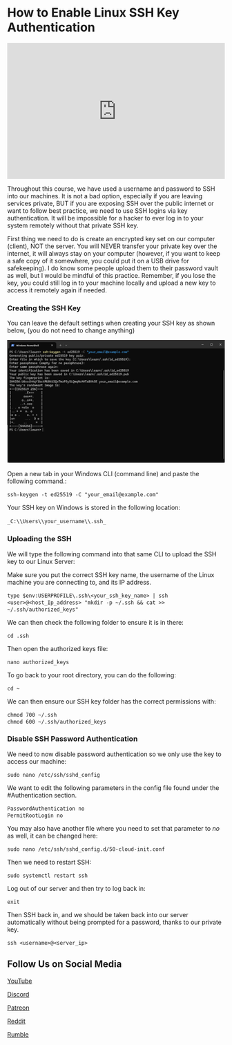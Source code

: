 # How to Enable Linux SSH Key Authentication 
<div style="display: flex; justify-content: center; align-items: center; height: 100%;">
    <iframe width="560" height="315" src="https://www.youtube.com/embed/4Ll2ONlEfcs?si=x-VAtM8gHIjOsfm-" frameborder="0" allow="accelerometer; autoplay; clipboard-write; encrypted-media; gyroscope; picture-in-picture" allowfullscreen></iframe>
</div>

Throughout this course, we have used a username and password to SSH into our machines. It is not a bad option, especially if you are leaving services private, BUT if you are exposing SSH over the public internet or want to follow best practice, we need to use SSH logins via key authentication. It will be impossible for a hacker to ever log in to your system remotely without that private SSH key.

First thing we need to do is create an encrypted key set on our computer (client), NOT the server. You will NEVER transfer your private key over the internet, it will always stay on your computer (however, if you want to keep a safe copy of it somewhere, you could put it on a USB drive for safekeeping). I do know some people upload them to their password vault as well, but I would be mindful of this practice. Remember, if you lose the key, you could still log in to your machine locally and upload a new key to access it remotely again if needed.

### Creating the SSH Key

You can leave the default settings when creating your SSH key as shown below, (you do not need to change anything)

<a href="/images/EP34_SSHKeyAuthentication/ssh key example.png" class="image-expand">
    <img src="/images/EP34_SSHKeyAuthentication/ssh key example.png" alt="Description of your image">
</a>

Open a new tab in your Windows CLI (command line) and paste the following command.:


```
ssh-keygen -t ed25519 -C "your_email@example.com"
```

Your SSH key on Windows is stored in the following location:

`
_C:\\Users\\your_username\\.ssh_
`
### Uploading the SSH

We will type the following command into that same CLI to upload the SSH key to our Linux Server:

Make sure you put the correct SSH key name, the username of the Linux machine you are connecting to, and its IP address.

```
type $env:USERPROFILE\.ssh\<your_ssh_key_name> | ssh <user>@<host_Ip_address> "mkdir -p ~/.ssh && cat >> ~/.ssh/authorized_keys"
```

We can then check the following folder to ensure it is in there:

```
cd .ssh
```

Then open the authorized keys file:

```
nano authorized_keys
```

To go back to your root directory, you can do the following:

```
cd ~
```

We can then ensure our SSH key folder has the correct permissions with:

```
chmod 700 ~/.ssh
chmod 600 ~/.ssh/authorized_keys
```

### Disable SSH Password Authentication

We need to now disable password authentication so we only use the key to access our machine:

```
sudo nano /etc/ssh/sshd_config
```

We want to edit the following parameters in the config file found under the #Authentication section.

```
PasswordAuthentication no
PermitRootLogin no
```

You may also have another file where you need to set that parameter to _no_ as well, it can be changed here:

```
sudo nano /etc/ssh/sshd_config.d/50-cloud-init.conf
```

Then we need to restart SSH:

```
sudo systemctl restart ssh
```

Log out of our server and then try to log back in:

```
exit
```

Then SSH back in, and we should be taken back into our server automatically without being prompted for a password, thanks to our private key.

```
ssh <username>@<server_ip>
```

## Follow Us on Social Media

[YouTube](https://www.youtube.com/@learntohomelab)

[Discord](https://discord.gg/6MsHSJWZpH)

[Patreon](https://www.patreon.com/c/learntohomelab)

[Reddit](https://www.reddit.com/r/learntohomelab/)

[Rumble](https://rumble.com/c/c-7585051)